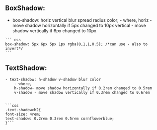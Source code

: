 ## BoxShadow:

   -  box-shadow: horiz vertical blur spread radius color;
     - where, 
       horiz - move shadow horizontally if 5px changed to 10px
       vertical - move shadow vertically if 6px changed to 10px
  

    ``` css
    box-shadow: 5px 6px 5px 1px rgba(0,1,1,0.5); /*can use - also to invert*/
    ```
    

## TextShadow:
  
    - text-shadow: h-shadow v-shadow blur color
        - where, 
        h-shadow- move shadow horizontally if 0.2rem changed to 0.5rem
        v-shadow - move shadow vertically if 0.3rem changed to 0.6rem
   

    ```css
    .text-shadow>h2{
    font-size: 4rem;
    text-shadow: 0.2rem 0.3rem 0.5rem cornflowerblue;
    }```


    